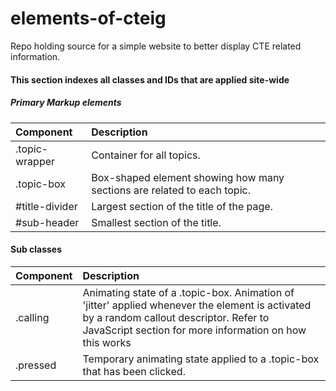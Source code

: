 # elements-of-cteig
Repo holding source for a simple website to better display CTE related information.


#### This section indexes all classes and IDs that are applied site-wide

##### Primary Markup elements

|Component          |Description
|:------------------|:----------------------------------|
|.topic-wrapper     |Container for all topics.
|.topic-box         |Box-shaped element showing how many sections are related to each topic.
|#title-divider     |Largest section of the title of the page.
|#sub-header        |Smallest section of the title.

#### Sub classes

|Component          |Description
|:------------------|:----------------------------------|
|.calling           |Animating state of a .topic-box. Animation of 'jitter' applied whenever the element is activated by a random callout descriptor. Refer to JavaScript section for more information on how this works
|.pressed           |Temporary animating state applied to a .topic-box that has been clicked.
